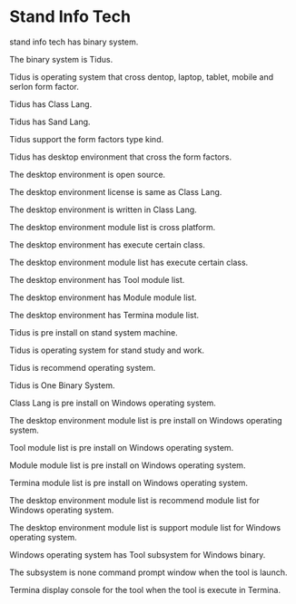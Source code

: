 # Stand Info Tech

stand info tech has binary system.

The binary system is Tidus.

Tidus is operating system that cross dentop, laptop, tablet, 
mobile and serlon form factor.

Tidus has Class Lang.

Tidus has Sand Lang.

Tidus support the form factors type kind.

Tidus has desktop environment that cross the form factors.

The desktop environment is open source.

The desktop environment license is same as Class Lang.

The desktop environment is written in Class Lang.

The desktop environment module list is cross platform.

The desktop environment has execute certain class.

The desktop environment module list has execute certain class.

The desktop environment has Tool module list.

The desktop environment has Module module list.

The desktop environment has Termina module list.

Tidus is pre install on stand system machine.

Tidus is operating system for stand study and work.

Tidus is recommend operating system.

Tidus is One Binary System.

Class Lang is pre install on Windows operating system.

The desktop environment module list is pre install
on Windows operating system.

Tool module list is pre install on Windows operating system.

Module module list is pre install on Windows operating system.

Termina module list is pre install on Windows operating system.

The desktop environment module list is recommend module list for
Windows operating system.

The desktop environment module list is support module list for
Windows operating system.

Windows operating system has Tool subsystem for Windows binary.

The subsystem is none command prompt window when the tool is launch.

Termina display console for the tool when the tool is execute in
Termina.
